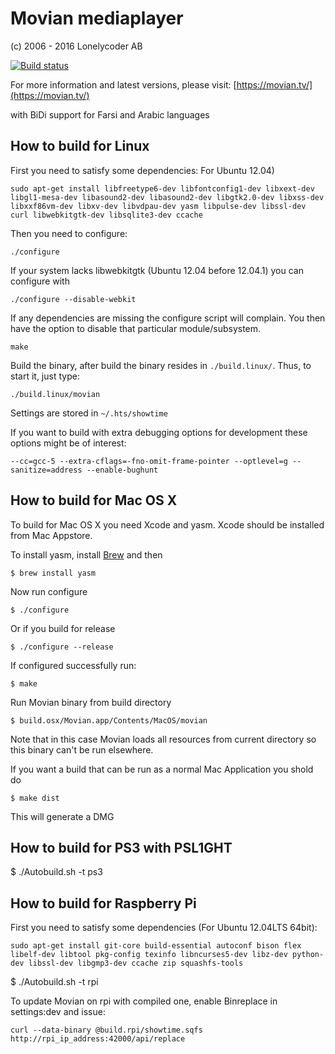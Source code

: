 Movian mediaplayer
==================

(c) 2006 - 2016 Lonelycoder AB

[![Build status](https://doozer.io/badge/andoma/movian/buildstatus/master)](https://doozer.io/user/andoma/movian)

For more information and latest versions, please visit: [https://movian.tv/](https://movian.tv/)

with BiDi support for Farsi and Arabic languages 

## How to build for Linux

First you need to satisfy some dependencies:
For Ubuntu 12.04)

	sudo apt-get install libfreetype6-dev libfontconfig1-dev libxext-dev libgl1-mesa-dev libasound2-dev libasound2-dev libgtk2.0-dev libxss-dev libxxf86vm-dev libxv-dev libvdpau-dev yasm libpulse-dev libssl-dev curl libwebkitgtk-dev libsqlite3-dev ccache


Then you need to configure:

	./configure

If your system lacks libwebkitgtk (Ubuntu 12.04 before 12.04.1) 
you can configure with

	./configure --disable-webkit

If any dependencies are missing the configure script will complain.
You then have the option to disable that particular module/subsystem.

	make

Build the binary, after build the binary resides in `./build.linux/`.
Thus, to start it, just type:

	./build.linux/movian

Settings are stored in `~/.hts/showtime`

If you want to build with extra debugging options for development these options might be of interest:

	--cc=gcc-5 --extra-cflags=-fno-omit-frame-pointer --optlevel=g --sanitize=address --enable-bughunt


## How to build for Mac OS X

To build for Mac OS X you need Xcode and yasm. Xcode should be installed from Mac Appstore.

To install yasm, install [Brew](http://brew.sh/) and then

	$ brew install yasm

Now run configure

	$ ./configure

Or if you build for release

	$ ./configure --release

If configured successfully run:

	$ make

Run Movian binary from build directory

	$ build.osx/Movian.app/Contents/MacOS/movian

Note that in this case Movian loads all resources from current directory
so this binary can't be run elsewhere.

If you want a build that can be run as a normal Mac Application you shold do

	$ make dist

This will generate a DMG

## How to build for PS3 with PSL1GHT

$ ./Autobuild.sh -t ps3

## How to build for Raspberry Pi

First you need to satisfy some dependencies (For Ubuntu 12.04LTS 64bit):

	sudo apt-get install git-core build-essential autoconf bison flex libelf-dev libtool pkg-config texinfo libncurses5-dev libz-dev python-dev libssl-dev libgmp3-dev ccache zip squashfs-tools

$ ./Autobuild.sh -t rpi

To update Movian on rpi with compiled one, enable Binreplace in settings:dev and issue:

	curl --data-binary @build.rpi/showtime.sqfs http://rpi_ip_address:42000/api/replace

